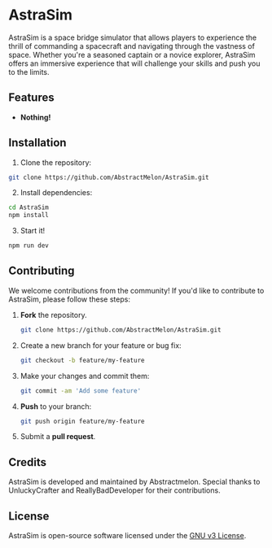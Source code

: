 # AstraSim

AstraSim is a space bridge simulator that allows players to experience the thrill of commanding a spacecraft and navigating through the vastness of space. Whether you're a seasoned captain or a novice explorer, AstraSim offers an immersive experience that will challenge your skills and push you to the limits.

## Features

- **Nothing!**

## Installation

1. Clone the repository:

```bash
git clone https://github.com/AbstractMelon/AstraSim.git
```
2. Install dependencies:
```bash
cd AstraSim
npm install
```
3. Start it!
```bash
npm run dev
```

## Contributing

We welcome contributions from the community! If you'd like to contribute to AstraSim, please follow these steps:

1. **Fork** the repository.
    ```bash
    git clone https://github.com/AbstractMelon/AstraSim.git
    ```
2. Create a new branch for your feature or bug fix: 
    ```bash
    git checkout -b feature/my-feature
    ```
3. Make your changes and commit them: 
    ```bash
    git commit -am 'Add some feature'
    ```
4. **Push** to your branch: 
    ```bash
    git push origin feature/my-feature
    ```
5. Submit a **pull request**.

## Credits

AstraSim is developed and maintained by Abstractmelon. Special thanks to UnluckyCrafter and ReallyBadDeveloper for their contributions.

## License

AstraSim is open-source software licensed under the [GNU v3 License](LICENSE).
